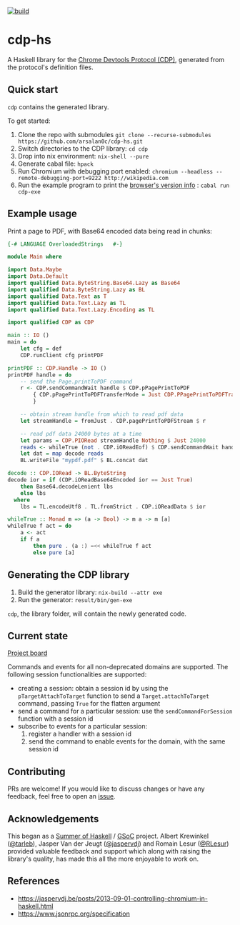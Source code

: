 [![build](https://github.com/arsalan0c/cdp-hs/actions/workflows/build.yaml/badge.svg)](https://github.com/arsalan0c/cdp-hs/actions/workflows/build.yaml)
# cdp-hs

A Haskell library for the [Chrome Devtools Protocol (CDP)](https://chromedevtools.github.io/devtools-protocol/), generated from the protocol's definition files.

## Quick start

`cdp` contains the generated library.

To get started:

1. Clone the repo with submodules `git clone --recurse-submodules https://github.com/arsalan0c/cdp-hs.git`
2. Switch directories to the CDP library: `cd cdp`
3. Drop into nix environment: `nix-shell --pure`
4. Generate cabal file: `hpack`
5. Run Chromium with debugging port enabled: `chromium --headless --remote-debugging-port=9222 http://wikipedia.com`
6. Run the example program to print the [browser's version info](https://chromedevtools.github.io/devtools-protocol/tot/Browser/#method-getVersion) : `cabal run cdp-exe`

## Example usage

Print a page to PDF, with Base64 encoded data being read in chunks:

```hs
{-# LANGUAGE OverloadedStrings   #-}

module Main where

import Data.Maybe
import Data.Default
import qualified Data.ByteString.Base64.Lazy as Base64
import qualified Data.ByteString.Lazy as BL
import qualified Data.Text as T
import qualified Data.Text.Lazy as TL
import qualified Data.Text.Lazy.Encoding as TL

import qualified CDP as CDP

main :: IO ()
main = do
    let cfg = def
    CDP.runClient cfg printPDF

printPDF :: CDP.Handle -> IO ()
printPDF handle = do
    -- send the Page.printToPDF command
    r <- CDP.sendCommandWait handle $ CDP.pPagePrintToPDF
        { CDP.pPagePrintToPDFTransferMode = Just CDP.PPagePrintToPDFTransferModeReturnAsStream
        }

    -- obtain stream handle from which to read pdf data
    let streamHandle = fromJust . CDP.pagePrintToPDFStream $ r

    -- read pdf data 24000 bytes at a time
    let params = CDP.PIORead streamHandle Nothing $ Just 24000
    reads <- whileTrue (not . CDP.iOReadEof) $ CDP.sendCommandWait handle params
    let dat = map decode reads
    BL.writeFile "mypdf.pdf" $ BL.concat dat

decode :: CDP.IORead -> BL.ByteString
decode ior = if (CDP.iOReadBase64Encoded ior == Just True)
    then Base64.decodeLenient lbs
    else lbs
  where
    lbs = TL.encodeUtf8 . TL.fromStrict . CDP.iOReadData $ ior

whileTrue :: Monad m => (a -> Bool) -> m a -> m [a]
whileTrue f act = do
    a <- act
    if f a
        then pure . (a :) =<< whileTrue f act
        else pure [a]
```

## Generating the CDP library

1. Build the generator library: `nix-build --attr exe`
2. Run the generator: `result/bin/gen-exe`

`cdp`, the library folder, will contain the newly generated code.

## Current state

[Project board](https://github.com/users/arsalan0c/projects/1)

Commands and events for all non-deprecated domains are supported.
The following session functionalities are supported:
- creating a session: obtain a session id by using the `pTargetAttachToTarget` function to send a `Target.attachToTarget` command, passing `True` for the flatten argument
- send a command for a particular session: use the `sendCommandForSession` function with a session id
- subscribe to events for a particular session: 
  1. register a handler with a session id 
  2. send the command to enable events for the domain, with the same session id

## Contributing

PRs are welcome! If you would like to discuss changes or have any feedback, feel free to open an [issue](https://github.com/arsalan0c/cdp-hs/issues).


## Acknowledgements

This began as a [Summer of Haskell](https://summer.haskell.org) / [GSoC](https://summerofcode.withgoogle.com) project. Albert Krewinkel ([@tarleb](https://github.com/tarleb)), Jasper Van der Jeugt ([@jaspervdj](https://github.com/jaspervdj)) and Romain Lesur ([@RLesur](https://github.com/rlesur)) provided valuable feedback and support which along with raising the library's quality, has made this all the more enjoyable to work on.

## References

- https://jaspervdj.be/posts/2013-09-01-controlling-chromium-in-haskell.html
- https://www.jsonrpc.org/specification
